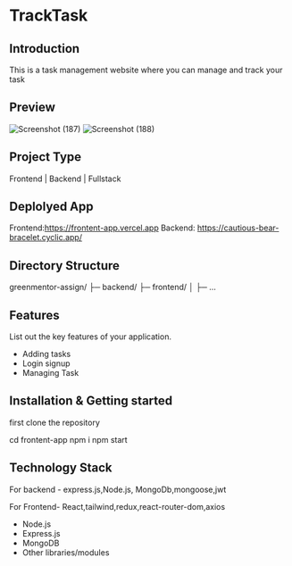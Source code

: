 # TrackTask

## Introduction
This is a task management website where you can manage and track your task

## Preview
![Screenshot (187)](https://github.com/neo1710/greenmentor-assign/assets/115460455/1a9e701f-05b1-4c75-a7ad-8c250377ae77)
![Screenshot (188)](https://github.com/neo1710/greenmentor-assign/assets/115460455/9d82b626-52c5-473d-aa07-dcd09ab7ee1b)


## Project Type
Frontend | Backend | Fullstack

## Deplolyed App
Frontend:https://frontent-app.vercel.app
Backend: https://cautious-bear-bracelet.cyclic.app/

## Directory Structure
greenmentor-assign/
├─ backend/
├─ frontend/
│  ├─ ...


## Features
List out the key features of your application.

- Adding tasks
- Login signup
- Managing Task


## Installation & Getting started
first clone the repository 

cd frontent-app
npm i
npm start


## Technology Stack
For backend - express.js,Node.js, MongoDb,mongoose,jwt

For Frontend- React,tailwind,redux,react-router-dom,axios

- Node.js
- Express.js
- MongoDB
- Other libraries/modules
